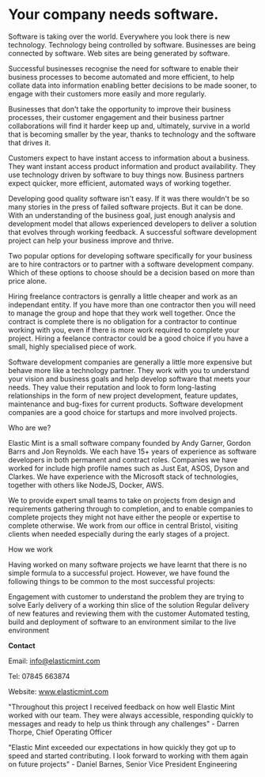 # Your company needs software.

Software is taking over the world.  Everywhere you look there is new technology. Technology being controlled by software. Businesses are being connected by software. Web sites are being generated by software.  

Successful businesses recognise the need for software to enable their business processes to become automated and more efficient, to help collate data into information enabling better decisions to be made sooner, to engage with their customers more easily and more regularly.  

Businesses that don't take the opportunity to improve their business processes, their customer engagement and their business partner collaborations will find it harder keep up and, ultimately, survive in a world that is becoming smaller by the year, thanks to technology and the software that drives it.

Customers expect to have instant access to information about a business. They want instant access product information and product availability. They use technology driven by software to buy things now. Business partners expect quicker, more efficient, automated ways of working together. 

Developing good quality software isn't easy.  If it was there wouldn't be so many stories in the press of failed software projects. But it can be done. With an understanding of the business goal, just enough analysis and development model that allows experienced developers to deliver a solution that evolves through working feedback. A successful software development project can help your business improve and thrive.

Two popular options for developing software specifically for your business are to hire contractors or to partner with a software development company. Which of these options to choose should be a decision based on more than price alone.  

Hiring freelance contractors is genrally a little cheaper and work as an independant entity. If you have more than one contractor then you will need to manage the group and hope that they work well together. Once the contract is complete there is no obligation for a contractor to continue working with you, even if there is more work required to complete your project. Hiring a feelance contractor could be a good choice if you have a small, highly specialised piece of work.

Software development companies are generally a little more expensive but behave more like a technology partner. They work with you to understand your vision and business goals and help develop software that meets your needs.  They value their reputation and look to form long-lasting relationships in the form of new project development, feature updates, maintenance and bug-fixes for current products.  Software development companies are a good choice for startups and more involved projects.

Who are we?

Elastic Mint is a small software company founded by Andy Garner, Gordon Barrs and Jon Reynolds. We each have 15+ years of experience as software developers in both permanent and contract roles.  Companies we have worked for include high profile names such as Just Eat, ASOS, Dyson and Clarkes. We have experience with the Microsoft stack of technologies, together with others like NodeJS, Docker, AWS.

We to provide expert small teams to take on projects from design and requirements gathering through to completion, and to enable companies to complete projects they might not have either the people or expertise to complete otherwise. We work from our office in central Bristol, visiting clients when needed especially during the early stages of a project.

How we work

Having worked on many software projects we have learnt that there is no simple formula to a successful project. However, we have found the following things to be common to the most successful projects:

Engagement with customer to understand the problem they are trying to solve
Early delivery of a working thin slice of the solution
Regular delivery of new features and reviewing them with the customer
Automated testing, build and deployment of software to an environment similar to the live environment

**Contact**

Email: info@elasticmint.com

Tel: 07845 663874

Website: www.elasticmint.com 


"Throughout this project I received feedback on how well Elastic Mint worked with our team. They were always accessible, responding quickly to messages and ready to help us think through any challenges" - Darren Thorpe, Chief Operating Officer


"Elastic Mint exceeded our expectations in how quickly they got up to speed and started contributing. I look forward to working with them again on future projects" - Daniel Barnes, Senior Vice President Engineering 

